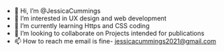 - 👋 Hi, I’m @JessicaCummings
- 👀 I’m interested in UX design and web development 
- 🌱 I’m currently learning Https and CSS coding
- 💞️ I’m looking to collaborate on Projects intended for publications
- 📫 How to reach me email is fine- jessicacummings2021@gmail.com

<!---
JessicaCummings/JessicaCummings is a ✨ special ✨ repository because its `README.md` (this file) appears on your GitHub profile.
You can click the Preview link to take a look at your changes.
--->
